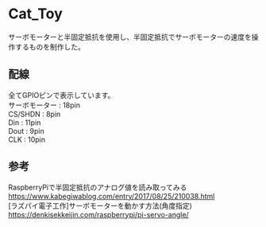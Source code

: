 # Cat_Toy
<p>サーボモーターと半固定抵抗を使用し、半固定抵抗でサーボモーターの速度を操作するものを制作した。</p>

## 配線
全てGPIOピンで表示しています。<br/>
サーボモーター : 18pin<br/>
CS/SHDN : 8pin<br/>
Din : 11pin<br/>
Dout : 9pin<br/>
CLK : 10pin<br/>

## 参考
RaspberryPiで半固定抵抗のアナログ値を読み取ってみる<br/>
https://www.kabegiwablog.com/entry/2017/08/25/210038.html<br/>
[ラズパイ電子工作]サーボモーターを動かす方法(角度指定)<br/>
https://denkisekkeijin.com/raspberrypi/pi-servo-angle/<br/>
